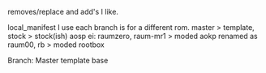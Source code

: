 removes/replace and add's I like.

local_manifest I use each branch is for a different rom.
master > template,
stock > stock(ish) aosp ei: raumzero,
raum-mr1 > moded aokp renamed as raum00,
rb > moded rootbox

Branch: Master
template base
